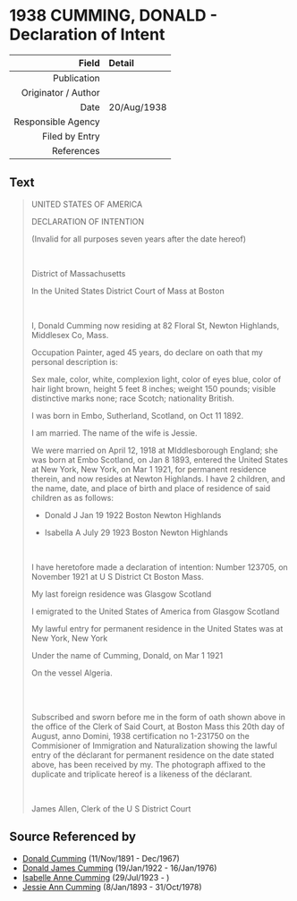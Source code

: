 ﻿---
layout: page
permalink: /sources/s79886808
---

# 1938 CUMMING, DONALD - Declaration of Intent

Field | Detail
---:|:---
Publication | 
Originator / Author | 
Date | 20/Aug/1938
Responsible Agency | 
Filed by Entry | 
References | 

## Text

> UNITED STATES OF AMERICA
>
> DECLARATION OF INTENTION
>
> (Invalid for all purposes seven years after the date hereof)
>
> <br/>
>
> District of Massachusetts
>
> In the United States District Court of Mass at Boston
>
> <br/>
>
> I, Donald Cumming now residing at 82 Floral St, Newton Highlands, Middlesex Co, Mass.
>
> Occupation Painter, aged 45 years, do declare on oath that my personal description is:
>
> Sex male, color, white, complexion light, color of eyes blue, color of hair light brown, height 5 feet 8 inches; weight 150 pounds; visible distinctive marks none; race Scotch; nationality British.
>
> I was born in Embo, Sutherland, Scotland, on Oct 11 1892.
>
> I am married. The name of the wife is Jessie.
>
> We were married on April 12, 1918 at MIddlesborough England; she was born at Embo Scotland, on Jan 8 1893, entered the United States at New York, New York, on Mar 1 1921, for permanent residence therein, and now resides at Newton Highlands. I have 2 children, and the name, date, and place of birth and place of residence of said children as as follows:
>
> * Donald J Jan 19 1922 Boston Newton Highlands
>
> * Isabella A July 29 1923 Boston Newton Highlands
>
> <br/>
>
> I have heretofore made a declaration of intention: Number 123705, on November 1921 at U S District Ct Boston Mass.
>
> My last foreign residence was Glasgow Scotland
>
> I emigrated to the United States of America from Glasgow Scotland
>
> My lawful entry for permanent residence in the United States was at New York, New York
>
> Under the name of Cumming, Donald, on Mar 1 1921
>
> On the vessel Algeria.
>
> <br/>
>
> <br/>
>
> Subscribed and sworn before me in the form of oath shown above in the office of the Clerk of Said Court, at Boston Mass this 20th day of August, anno Domini, 1938 certification no 1-231750 on the Commisioner of Immigration and Naturalization showing the lawful entry of the déclarant for permanent residence on the date stated above, has been received by my. The photograph affixed to the duplicate and triplicate hereof is a likeness of the déclarant.
>
> <br/>
>
> James Allen, Clerk of the U S District Court
>

## Source Referenced by

* [Donald Cumming](../people/@11846578@-donald-cumming-b1891-11-11-d1967-12.md) (11/Nov/1891 - Dec/1967)
* [Donald James Cumming](../people/@42110198@-donald-james-cumming-b1922-1-19-d1976-1-16.md) (19/Jan/1922 - 16/Jan/1976)
* [Isabelle Anne Cumming](../people/@44164031@-isabelle-anne-cumming-b1923-7-29-d.md) (29/Jul/1923 - )
* [Jessie Ann Cumming](../people/@66222886@-jessie-ann-cumming-b1893-1-8-d1978-10-31.md) (8/Jan/1893 - 31/Oct/1978)
